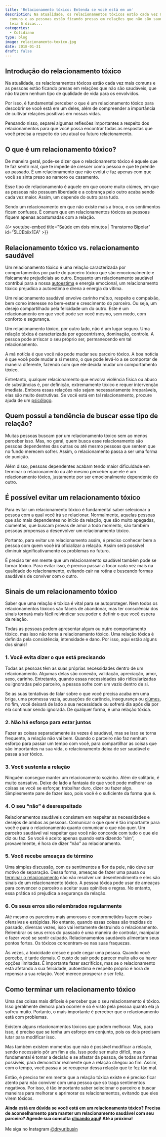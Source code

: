 ```yaml
---
title: 'Relacionamento tóxico: Entenda se você está em um'
description: Na atualidade, os relacionamentos tóxicos estão cada vez mais
  comuns e as pessoas estão ficando presas em relações que não são saudáveis...
  leia 6 dicas...
categories:
  - Cotidiano
type: blog
image: relacionamento-toxico.jpg
date: 2018-01-31
draft: false
---
```


## Introdução do relacionamento tóxico

Na atualidade, os relacionamentos tóxicos estão cada vez mais comuns e as pessoas estão ficando presas em relações que não são saudáveis, que não trazem nenhum tipo de qualidade de vida para os envolvidos.

Por isso, é fundamental perceber o que é um relacionamento tóxico para descobrir se você está em um deles, além de compreender a importância de cultivar relações positivas em nossas vidas.

Pensando nisso, separei algumas reflexões importantes a respeito dos relacionamentos para que você possa encontrar todas as respostas que você precisa a respeito do seu atual ou futuro relacionamento.

## **O que é um relacionamento tóxico?**

De maneira geral, pode-se dizer que o relacionamento tóxico é aquele que te faz sentir mal, que te impede de crescer como pessoa e que te prende ao passado. É um relacionamento que não evolui e faz apenas com que você se sinta preso ao namoro ou casamento.

Esse tipo de relacionamento é aquele em que ocorre muito ciúmes, em que as pessoas não possuem liberdade e a cobrança pelo outro acaba sendo cada vez maior. Assim, um depende do outro para tudo.

Sendo um relacionamento em que não existe mais a troca, e os sentimentos ficam confusos. É comum que em relacionamentos tóxicos as pessoas fiquem apenas acostumadas com a relação.

{{< youtube-embed title="Saúde em dois minutos | Transtorno Bipolar" id="5LCEbiix1EA" >}}

## **Relacionamento tóxico vs. relacionamento saudável**

Um relacionamento tóxico é uma relação caracterizada por comportamentos por parte do parceiro tóxico que são emocionalmente e fisicamente prejudiciais ao outro. Enquanto um relacionamento saudável contribui para a nossa [autoestima](/como-aumentar-a-autoestima/) e energia emocional, um relacionamento tóxico prejudica a autoestima e drena a energia da vítima.

Um relacionamento saudável envolve carinho mútuo, respeito e compaixão, bem como interesse no bem-estar e crescimento do parceiro. Ou seja, um desejo compartilhado pela felicidade um do outro. Este é um relacionamento em que você pode ser você mesmo, sem medo, com conforto e segurança.

Um relacionamento tóxico, por outro lado, não é um lugar seguro. Uma relação tóxica é caracterizada por egocentrismo, dominação, controle. A pessoa pode arriscar o seu próprio ser, permanecendo em tal relacionamento.

A má notícia é que você não pode mudar seu parceiro tóxico. A boa notícia é que você pode mudar a si mesmo, o que pode levá-lo a se comportar de maneira diferente, fazendo com que ele decida mudar um comportamento tóxico.

Entretanto, qualquer relacionamento que envolva violência física ou abuso de substâncias é, por definição, extremamente tóxico e requer intervenção imediata. Embora essas relações não sejam necessariamente irreparáveis, elas são muito destrutivas. Se você está em tal relacionamento, procure ajuda de um [psicólogo](/pra-que-serve-um-psicologo-clinico/).

## **Quem possui a tendência de buscar esse tipo de relação?**

Muitas pessoas buscam por um relacionamento tóxico sem ao menos perceber isso. Mas, no geral, quem busca esse relacionamento são pessoas dependentes das outras ou até mesmo pessoas que sentem que no fundo merecem sofrer. Assim, o relacionamento passa a ser uma forma de punição.

Além disso, pessoas dependentes acabam tendo maior dificuldade em terminar o relacionamento ou até mesmo perceber que ele é um relacionamento tóxico, justamente por ser emocionalmente dependente do outro.

## **É possível evitar um relacionamento tóxico**

Para evitar um relacionamento tóxico é fundamental saber selecionar a pessoa com a qual você irá se relacionar. Normalmente, aquelas pessoas que são mais dependentes no início da relação, que são muito apegadas, ciumentas, que buscam provas de amor a todo momento, são também pessoas propensas a desenvolver um relacionamento tóxico.

Portanto, para evitar um relacionamento assim, é preciso conhecer bem a pessoa com quem você irá oficializar a relação. Assim será possível diminuir significativamente os problemas no futuro.

É preciso ter em mente que um relacionamento saudável também pode se tornar tóxico. Para evitar isso, é preciso passar a focar cada vez mais na qualidade do relacionamento, evitando cair na rotina e buscando formas saudáveis de conviver com o outro.

## **Sinais de um relacionamento tóxico**

Saber que uma relação é tóxica é vital para se autoproteger. Nem todos os relacionamentos tóxicos são fáceis de abandonar, mas ter consciência dos sinais tornará mais fácil reivindicar seu poder e definir o que você espera da relação.

Todas as pessoas podem apresentar algum ou outro comportamento tóxico, mas isso não torna a relacionamento tóxico. Uma relação tóxica é definida pela consistência, intensidade e dano. Por isso, aqui estão alguns dos sinais!

### **1. Você evita dizer o que está precisando**

Todas as pessoas têm as suas próprias necessidades dentro de um relacionamento. Algumas delas são conexão, validação, apreciação, amor, sexo, carinho. Entretanto, quando essas necessidades são ridicularizadas ou ignoradas pelo parceiro, a pessoa sofre com um vazio dentro de si.

Se as suas tentativas de falar sobre o que você precisa acaba em uma briga, uma promessa vazia, acusações de carência, insegurança ou [ciúmes](/ciumes-sofrimento-de-muitos-e-amor-de-poucos/), no fim, você deixará de lado a sua necessidade ou sofrerá dia após dia por ela continuar sendo ignorada. De qualquer forma, é uma relação tóxica.

### **2. Não há esforço para estar juntos**

Fazer as coisas separadamente às vezes é saudável, mas se isso se torna frequente, a relação não vai bem. Quando o parceiro não faz nenhum esforço para passar um tempo com você, para compartilhar as coisas que são importantes na sua vida, o relacionamento deixa de ser saudável e passa a ser tóxico.

### **3. Você sustenta a relação**

Ninguém consegue manter um relacionamento sozinho. Além de solitário, é muito cansativo. Deixe de lado a fantasia de que você pode melhorar as coisas se você se esforçar, trabalhar duro, dizer ou fazer algo. Simplesmente pare de fazer isso, pois você é o suficiente da forma que é.

### **4. O seu “não” é desrespeitado**

Relacionamentos saudáveis consistem em respeitar as necessidades e desejos de ambas as pessoas. Comunicar o que quer é tão importante para você e para o relacionamento quanto comunicar o que não quer. Um parceiro saudável vai respeitar que você não concorde com tudo o que ele diz ou faz. Se você é aceito apenas quando está dizendo “sim”, provavelmente, é hora de dizer “não” ao relacionamento.

### **5. Você recebe ameaças de término**

Uma simples discussão, com os sentimentos a flor da pele, não deve ser motivo de separação. Dessa forma, ameaças de fazer uma pausa ou [terminar o relacionamento](/termino-de-relacionamentos-podem-ser-traumaticos/) não vão resolver um desentendimento e eles são sinais de um relacionamento tóxico. A pessoa tóxica pode usar de ameaças para convencer o parceiro a aceitar suas opiniões e regras. No entanto, essa prática só prejudica a segurança da relação.

### **6. Os seus erros são relembrados regularmente**

Até mesmo os parceiros mais amorosos e comprometidos fazem coisas ofensivas e estúpidas. No entanto, quando essas coisas são trazidas do passado, diversas vezes, isso vai lentamente destruindo o relacionamento. Relembrar os seus erros do passado é uma maneira de controlar, manipular e fazer você se sentir culpado. Relacionamentos saudáveis alimentam seus pontos fortes. Os tóxicos concentram-se nas suas fraquezas.

Às vezes, a toxicidade cresce e pode cegar uma pessoa. Quando você percebe, é tarde demais. O custo de sair pode parecer muito alto ou haver opções limitadas. É importante fazer sacrifícios, mas se o relacionamento está afetando a sua felicidade, autoestima e respeito próprio é hora de repensar a sua relação. Você merece prosperar e ser feliz.

## **Como terminar um relacionamento tóxico**

Uma das coisas mais difíceis é perceber que o seu relacionamento é tóxico. Isso geralmente demora para ocorrer e só é visto pela pessoa quanto ela já sofreu muito. Portanto, o mais importante é perceber que o relacionamento está com problemas.

Existem alguns relacionamentos tóxicos que podem melhorar. Mas, para isso, é preciso que se tenha um esforço em conjunto, pois os dois precisam lutar para modificar isso.

Mas também existem momentos que não é possível modificar a relação, sendo necessário pôr um fim a ela. Isso pode ser muito difícil, mas o fundamental é tomar a decisão e se afastar da pessoa, de todas as formas possíveis, para demonstrar realmente que a relação chegou ao fim. Assim, com o tempo, você passa a se recuperar dessa relação que te fez tão mal.

Então, é preciso ter em mente que a relação tóxica existe e é preciso ficar atento para não conviver com uma pessoa que só traga sentimentos negativos. Por isso, é tão importante saber selecionar o parceiro e buscar maneiras para melhorar e aprimorar os relacionamentos, evitando que eles virem tóxicos.

**Ainda está em dúvida se você está em um relacionamento tóxico? Precisa de aconselhamento para manter um relacionamento saudável com seu parceiro? Agende sua consulta** **[clicando aqui](/contato/)! Até a próxima!** \
\
Me siga no Instagram [@dryuribusin](https://www.instagram.com/dryuribusin/)
